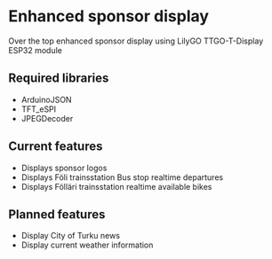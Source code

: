 # Enhanced sponsor display

Over the top enhanced sponsor display using LilyGO TTGO-T-Display ESP32 module

## Required libraries

* ArduinoJSON
* TFT_eSPI
* JPEGDecoder

## Current features

* Displays sponsor logos
* Displays Föli trainsstation Bus stop realtime departures
* Displays Fölläri trainsstation realtime available bikes

## Planned features

* Display City of Turku news
* Display current weather information
